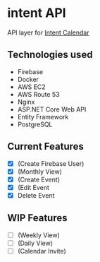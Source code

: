 # intent API

API layer for [Intent Calendar](https://intent-app.vercel.app/)


## Technologies used

- Firebase
- Docker
- AWS EC2
- AWS Route 53
- Nginx
- ASP.NET Core Web API
- Entity Framework
- PostgreSQL

## Current Features

- [x] (Create Firebase User)
- [x] (Monthly View)
- [x] (Create Event)
- [x] (Edit Event
- [x] Delete Event

## WIP Features

- [ ] (Weekly View)
- [ ] (Daily View)
- [ ] (Calendar Invite)
